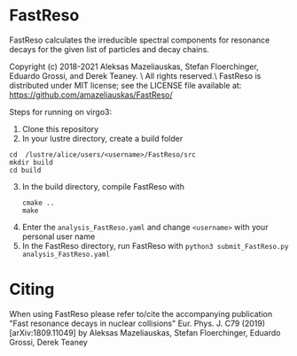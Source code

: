 # FastReso 

FastReso calculates the irreducible spectral components for resonance decays for the given list of particles and decay chains.

Copyright (c) 2018-2021 Aleksas Mazeliauskas, Stefan Floerchinger, Eduardo Grossi, and Derek Teaney. \\
All rights reserved.\\
FastReso is distributed under MIT license; see the LICENSE file available at: https://github.com/amazeliauskas/FastReso/

Steps for running on virgo3:
1) Clone this repository 
2) In your lustre directory, create a build folder
```
cd  /lustre/alice/users/<username>/FastReso/src
mkdir build
cd build
```
3) In the build directory, compile FastReso with
   ```
   cmake ..
   make
   ```
4) Enter the `analysis_FastReso.yaml` and change `<username>` with your personal user name
5) In the FastReso directory, run FastReso with `python3 submit_FastReso.py analysis_FastReso.yaml`

# Citing
  When using FastReso please refer to/cite the accompanying publication "Fast resonance decays in nuclear collisions"  Eur. Phys. J. C79 (2019) [arXiv:1809.11049] by Aleksas Mazeliauskas, Stefan Floerchinger, Eduardo Grossi, Derek Teaney
